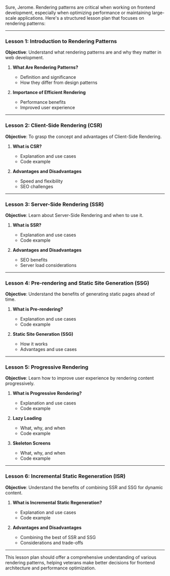 Sure, Jerome. Rendering patterns are critical when working on frontend development, especially when optimizing performance or maintaining large-scale applications. Here's a structured lesson plan that focuses on rendering patterns:

---

### Lesson 1: Introduction to Rendering Patterns

**Objective**: Understand what rendering patterns are and why they matter in web development.

1. **What Are Rendering Patterns?**
   - Definition and significance
   - How they differ from design patterns

2. **Importance of Efficient Rendering**
   - Performance benefits
   - Improved user experience

---

### Lesson 2: Client-Side Rendering (CSR)

**Objective**: To grasp the concept and advantages of Client-Side Rendering.

1. **What is CSR?**
   - Explanation and use cases
   - Code example

2. **Advantages and Disadvantages**
   - Speed and flexibility
   - SEO challenges

---

### Lesson 3: Server-Side Rendering (SSR)

**Objective**: Learn about Server-Side Rendering and when to use it.

1. **What is SSR?**
   - Explanation and use cases
   - Code example

2. **Advantages and Disadvantages**
   - SEO benefits
   - Server load considerations

---

### Lesson 4: Pre-rendering and Static Site Generation (SSG)

**Objective**: Understand the benefits of generating static pages ahead of time.

1. **What is Pre-rendering?**
   - Explanation and use cases
   - Code example

2. **Static Site Generation (SSG)**
   - How it works
   - Advantages and use cases
  
---

### Lesson 5: Progressive Rendering

**Objective**: Learn how to improve user experience by rendering content progressively.

1. **What is Progressive Rendering?**
   - Explanation and use cases
   - Code example

2. **Lazy Loading**
   - What, why, and when
   - Code example
  
3. **Skeleton Screens**
   - What, why, and when
   - Code example

---

### Lesson 6: Incremental Static Regeneration (ISR)

**Objective**: Understand the benefits of combining SSR and SSG for dynamic content.

1. **What is Incremental Static Regeneration?**
   - Explanation and use cases
   - Code example
  
2. **Advantages and Disadvantages**
   - Combining the best of SSR and SSG
   - Considerations and trade-offs
  
---

This lesson plan should offer a comprehensive understanding of various rendering patterns, helping veterans make better decisions for frontend architecture and performance optimization.